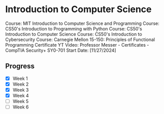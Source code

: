# Introduction to Computer Science
Course: MIT Introduction to Computer Science and Programming
Course: CS50's Introduction to Programming with Python
Course: CS50's Introduction to Computer Science
Course: CS50's Introduction to Cybersecurity
Course: Carnegie Mellon 15-150: Principles of Functional Programming
Certificate YT Video: Professor Messer - Certificates - CompTIA Security+ SY0-701
Start Date: [11/27/2024]

## Progress
- [x] Week 1
- [x] Week 2
- [x] Week 3
- [x] Week 4
- [ ] Week 5
- [ ] Week 6
